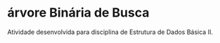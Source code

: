 # árvore Binária de Busca
 
Atividade desenvolvida para disciplina de Estrutura de Dados Básica II.
